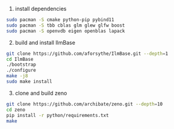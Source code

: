 1. install dependencies
```bash
sudo pacman -S cmake python-pip pybind11
sudo pacman -S tbb cblas glm glew glfw boost
sudo pacman -S openvdb eigen openblas lapack
```

2. build and install IlmBase
```bash
git clone https://github.com/aforsythe/IlmBase.git --depth=1
cd IlmBase
./bootstrap
./configure
make -j8
sudo make install
```

3. clone and build zeno
```bash
git clone https://github.com/archibate/zeno.git --depth=10
cd zeno
pip install -r python/requirements.txt
make
```
